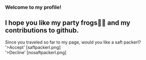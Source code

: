 ### Welcome to my profile!
I hope you like my party frogs🎉🐸 and my contributions to github. 
---
Since you traveled so far to my page, would you like a saft packerl?</br>
'>Accept' [saftpackerl.png]</br>
'>Decline' [nosaftpackerl.png]

